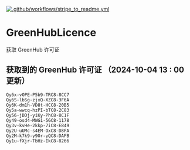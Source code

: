 [![.github/workflows/stripe_to_readme.yml](https://github.com/zjx-kimi/GreenHubLicence/actions/workflows/stripe_to_readme.yml/badge.svg)](https://github.com/zjx-kimi/GreenHubLicence/actions/workflows/stripe_to_readme.yml)
# GreenHubLicence
获取 GreenHub 许可证
## 获取到的 GreenHub 许可证 （2024-10-04 13 : 00 更新）
```
Qy6x-vOPE-P5b9-TRC8-8CC7
Qy6S-lbSg-zjxQ-XZC8-3F6A
Qy6K-dm1h-VD8t-HCC8-20B5
Qy5a-wwcq-hzPI-bTC8-2C83
Qy56-jDDj-yiKy-PhC8-8C1F
Qy49-osd4-MWG1-5GC8-1178
Qy3v-kvHe-2kkp-7iC8-E849
Qy2U-uUMc-s4EM-OxC8-D8FA
Qy2M-k7k9-y9Or-yQC8-DAFB
Qy1u-fXjr-TbHz-IkC8-8266
```
